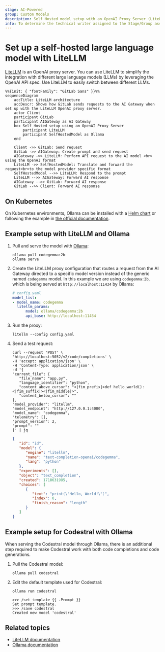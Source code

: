 ```yaml
---
stage: AI-Powered
group: Custom Models
description: Self Hosted model setup with an OpenAI Proxy Server (LiteLLM)
info: To determine the technical writer assigned to the Stage/Group associated with this page, see https://handbook.gitlab.com/handbook/product/ux/technical-writing/#assignments
---
```

# Set up a self-hosted large language model with LiteLLM

[LiteLLM](https://www.litellm.ai/) is an OpenAI proxy server. You can use LiteLLM to simplify the integration with different large language models (LLMs) by leveraging the OpenAI API spec. Use LiteLLM to easily switch between different LLMs.

```mermaid
%%{init: { "fontFamily": "GitLab Sans" }}%%
sequenceDiagram
    accTitle: LiteLLM architecture
    accDescr: Shows how GitLab sends requests to the AI Gateway when set up with the LiteLLM OpenAI proxy server.
    actor Client
    participant GitLab
    participant AIGateway as AI Gateway
    box Self Hosted setup using an OpenAI Proxy Server
        participant LiteLLM
        participant SelfHostedModel as Ollama
    end

    Client ->> GitLab: Send request
    GitLab ->> AIGateway: Create prompt and send request
    AIGateway ->> LiteLLM: Perform API request to the AI model <br> using the OpenAI format
    LiteLLM ->> SelfHostedModel: Translate and forward the request<br>to the model provider specific format
    SelfHostedModel -->> LiteLLM: Respond to the prompt
    LiteLLM -->> AIGateway: Forward AI response
    AIGateway -->> GitLab: Forward AI response
    GitLab -->> Client: Forward AI response
```

## On Kubernetes

On Kubernetes environments, Ollama can be installed with a [Helm chart](https://github.com/otwld/ollama-helm)
or following the example in [the official documentation](https://github.com/ollama/ollama/tree/main/examples/kubernetes).

## Example setup with LiteLLM and Ollama

1. Pull and serve the model with [Ollama](https://www.ollama.com/):

   ```shell
   ollama pull codegemma:2b
   ollama serve
   ```

1. Create the LiteLLM proxy configuration that routes a request from the AI Gateway directed to a specific model version instead of the generic named `codegemma` model. In this example we are using `codegemma:2b`, which is being served at `http://localhost:11434` by Ollama:

   ```yaml
   # config.yaml
   model_list:
   - model_name: codegemma
     litellm_params:
         model: ollama/codegemma:2b
         api_base: http://localhost:11434
   ```

1. Run the proxy:

   ```shell
   litellm --config config.yaml
   ```

1. Send a test request:

   ```shell
   curl --request 'POST' \
   'http://localhost:5052/v2/code/completions' \
   -H 'accept: application/json' \
   -H 'Content-Type: application/json' \
   -d '{
   "current_file": {
      "file_name": "app.py",
      "language_identifier": "python",
      "content_above_cursor": "<|fim_prefix|>def hello_world():<|fim_suffix|><|fim_middle|>",
      "content_below_cursor": ""
   },
   "model_provider": "litellm",
   "model_endpoint": "http://127.0.0.1:4000",
   "model_name": "codegemma",
   "telemetry": [],
   "prompt_version": 2,
   "prompt": ""
   }' | jq
   ```

   ```json
   {
      "id": "id",
      "model": {
         "engine": "litellm",
         "name": "text-completion-openai/codegemma",
         "lang": "python"
      },
      "experiments": [],
      "object": "text_completion",
      "created": 1718631985,
      "choices": [
         {
            "text": "print(\"Hello, World!\")",
            "index": 0,
            "finish_reason": "length"
         }
      ]
   }
   ```

## Example setup for Codestral with Ollama

When serving the Codestral model through Ollama, there is an additional step required to make Codestral work with both code completions and code generations.

1. Pull the Codestral model:

   ```shell
   ollama pull codestral
   ```

1. Edit the default template used for Codestral:

   ```shell
   ollama run codestral
   ```

   ```shell
   >>> /set template {{ .Prompt }}
   Set prompt template.
   >>> /save codestral
   Created new model 'codestral'
   ```

## Related topics

- [LiteLLM documentation](https://docs.litellm.ai/docs/providers/openai_compatible)
- [Ollama documentation](https://docs.litellm.ai/docs/providers/ollama)
